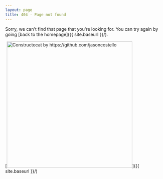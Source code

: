 ```yaml
---
layout: page
title: 404 - Page not found
---
```


Sorry, we can't find that page that you're looking for. You can try again by going [back to the homepage]({{ site.baseurl }}/).

[<img src="/images/404.jpg" alt="Constructocat by https://github.com/jasoncostello" style="width: 400px;"/>]({{ site.baseurl }}/)
